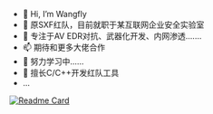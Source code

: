- 👋 Hi, I’m Wangfly
- 👀 原SXF红队，目前就职于某互联网企业安全实验室
- 🌱 专注于AV EDR对抗、武器化开发、内网渗透.......
- 📫 期待和更多大佬合作
- 🤚 努力学习中......
- 🔭 擅长C/C++开发红队工具
- ...

[![Readme Card](https://github-readme-stats-git-masterrstaa-rickstaa.vercel.app/api?username=wangfly-me&show_icons=true&theme=radical)](https://github.com/anuraghazra/github-readme-stats)

<!---
wangfly-me/wangfly-me is a ✨ special ✨ repository because its `README.md` (this file) appears on your GitHub profile.
You can click the Preview link to take a look at your changes.
--->
